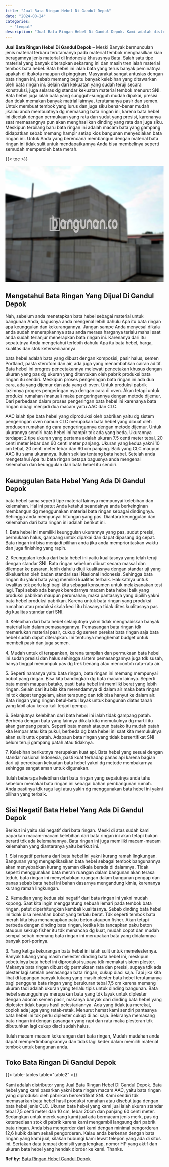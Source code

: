 ```yaml
---
title: "Jual Bata Ringan Hebel Di Gandul Depok"
date: "2024-08-24"
categories: 
  - "tempat"
description: "Jual Bata Ringan Hebel Di Gandul Depok. Kami adalah distributor yang Jual Bata Ringan Hebel Di Gandul Depok. Bata hebel yang kami pasarkan yakni bata ringan..."
---
```


**Jual Bata Ringan Hebel Di Gandul Depok** – Meski Banyak bermunculan jenis material terbaru terutamanya pada material tembok menghasilkan kian beragamnya jenis material di Indonesia khususnya Bata. Salah satu tipe material yang banyak diterapkan sekarang ini dan masih tren ialah material tembok bata hebel. Bata hebel ini ialah bata yang terus banyak peminatnya apakah di ibukota maupun di pinggiran. Masyarakat sangat antusias dengan bata ringan ini, sebab memang begitu banyak kelebihan yang ditawarkan oleh bata ringan ini. Selain dari kekuatan yang sudah teruji secara konstruksi, juga selaras dg standar kekuatan material tembok menurut SNI. Bata hebel juga ialah bata yang sungguh-sungguh mudah dipakai, presisi dan tidak memakan banyak matrial lainnya, terutamanya pasir dan semen. Untuk membuat tembok yang lurus dan juga siku benar-benar mudah jikalau anda membuatnya dg memasang bata ringan ini, karena bata hebel ini dicetak dengan permukaan yang rata dan sudut yang presisi, karenanya saat memasangnya pun akan menghasilkan dinding yang rata dan juga siku. Meskipun terbilang baru bata ringan ini adalah macam bata yang gampang didapatkan sebab memang hampir setiap kios bangunan menyediakan bata ringan ini. Untuk Anda yang berencana membangun dengan material bata ringan ini tidak sulit untuk mendapatkannya Anda bisa membelinya seperti semudah memperoleh bata merah.

{{< toc >}}

![Jual Bata Ringan Hebel Di Gandul Depok](/images/jual-hebel-murah-36.png)

## Mengetahui Bata Ringan Yang Dijual Di Gandul Depok

Nah, sebelum anda menetapkan bata hebel sebagai material untuk bangunan Anda, bagusnya anda mengenal lebih dahulu Apa itu bata ringan apa keunggulan dan kekurangannya. Jangan sampe Anda menyesal dikala anda sudah menerapkannya atau anda merasa harganya terlalu mahal saat anda sudah terlanjur menerapkan bata ringan ini. Karenanya dari itu sepatutnya Anda mengetahui terlebih dahulu Apa itu bata hebel, harga, kualitas dan stok ketersediaannya.

bata hebel adalah bata yang dibuat dengan komposisi; pasir halus, semen Portland, pasta sterofom dan air, ada juga yang menambahkan cairan aditif. Bata hebel ini progres pencetakannya melewati pencetakan khusus dengan ukuran yang pas dg ukuran yang ditentukan oleh pabrik produksi bata ringan itu sendiri. Meskipun proses pengeringan bata ringan ini ada dua cara, ada yang dijemur dan ada yang di oven. Untuk produksi pabrik lazimnya progres pengeringan nya dengan cara di oven. Akan tetapi untuk produksi rumahan (manual) maka pengeringannya dengan metode dijemur. Dari perbedaan dalam proses pengeringan bata hebel ini karenanya bata ringan dibagi menjadi dua macam yaitu AAC dan CLC.

AAC ialah tipe bata hebel yang diproduksi oleh pabrikan yaitu dg sistem pengeringan oven namun CLC merupakan bata hebel yang dibuat oleh produsen rumahan dg cara pengeringannya dengan metode dijemur. Untuk ukurannya sendiri bata hebel ini hampir tdk ada yang beda. Ukurannya terdapat 2 tipe ukuran yang pertama adalah ukuran 7.5 centi meter tebal, 20 centi meter lebar dan 60 centi meter panjang. Ukuran yang kedua yakni 10 cm tebal, 20 centi meter lebar dan 60 cm panjang. Baik yang CLC maupun AAC itu sama ukurannya. Itulah sekilas tentang bata hebel. Setelah anda mengetahui Apa itu bata ringan betapa bagusnya anda mengenal kelemahan dan keunggulan dari bata hebel itu sendiri.

## Keunggulan Bata Hebel Yang Ada Di Gandul Depok

bata hebel sama seperti tipe material lainnya mempunyai kelebihan dan kelemahan. Hal ini patut Anda ketahui seandainya anda berkeinginan membangun dg menggunakan material bata ringan sebagai dindingnya. Sehingga anda mempunyai hitungan yang pas. Diantara keunggulan dan kelemahan dari bata ringan ini adalah berikut ini.

1\. Bata hebel ini memiliki keunggulan ukurannya yang pas, sudut presisi, permukaan halus, gampang untuk dipakai dan dapat dipasang dg cepat. Bata ringan ini bisa menjadi pilihan anda jika anda memprioritaskan waktu dan juga finishing yang rapih.

2\. Keunggulan kedua dari bata hebel ini yaitu kualitasnya yang telah teruji dengan standar SNI. Bata ringan sebelum dibuat secara massal dan dilempar ke pasaran, lebih dahulu diuji kualitasnya dengan standar uji yang dikeluarkan oleh badan standarisasi Nasional Indonesia. Sehingga bata ringan itu yakni bata yang memiliki kualitas terbaik. Hakikatnya untuk kwalitas tdk perlu lagi bagi kita sebagai konsumen untuk melaksanakan test lagi. Tapi sebab ada banyak beredarnya macam bata hebel baik yang produksi pabrikan maupun perumahan, maka pantasnya yang dipilih yakni bata hebel produksi pabrikan. Karena untuk bata ringan yang produksi rumahan atau produksi skala kecil itu biasanya tidak dites kualitasnya pas dg kualitas standar dari SNI.

3\. Kelebihan dari bata hebel selanjutnya yakni tidak menghabiskan banyak material lain dalam pemasangannya. Pemasangan bata ringan tdk memerlukan material pasir, cukup dg semen perekat bata ringan saja bata hebel sudah dapat diterapkan. Ini tentunya menghemat budget untuk membeli pasir dan juga semen.

4\. Mudah untuk di terapankan, karena tampilan dan permukaan bata hebel ini sudah presisi dan halus sehingga sistem pemasangannya juga tdk susah, hanya tinggal menumpuk pas dg trek benang atau mencontoh rata-rata air.

5\. Seperti namanya yaitu bata ringan, bata ringan ini memang mempunyai bobot yang ringan. Bisa kita bandingkan dg bata macam lainnya. Seperti bata merah maupun batako, pasti bata hebel ini memiliki berat yang lebih ringan. Selain dari itu bila kita merendamnya di dalam air maka bata ringan ini tdk dapat tenggelam, akan terapung dan tdk bisa hanyut ke dalam air. Bata ringan yang ringan betul-betul layak untuk bangunan diatas tanah yang labil atau kerap kali terjadi gempa.

6\. Selanjutnya kelebihan dari bata hebel ini ialah tidak gampang patah. Berbeda dengan bata yang lainnya dikala kita memukulnya dg martil itu akan gampang patah. Seperti bata merah ataupun batako itu mudah patah kita lempar atau kita pukul, berbeda dg bata hebel ini saat kita memukulnya akan sulit untuk patah. Adapaun bata ringan yang tidak bersertifikat SNI belum teruji gampang patah atau tidaknya.

7\. Kelebihan berikutnya merupakan kuat api. Bata hebel yang sesuai dengan standar nasional Indonesia, pasti kuat terhadap panas api karena bagian dari uji percobaan kekuatan bata hebel yakni dg metode membakarnya sehingga sangat aman untuk digunakan.

Itulah beberapa kelebihan dari bata ringan yang sepatutnya anda tahu sebelum memakai bata ringan ini sebagai bahan pembangunan rumah. Anda pastinya tdk ragu lagi atau yakin dg menggunakan bata hebel ini yakni pilihan yang terbaik.

## Sisi Negatif Bata Hebel Yang Ada Di Gandul Depok

Berikut ini yaitu sisi negatif dari bata ringan. Meski di atas sudah kami paparkan macam-macam kelebihan dari bata ringan ini akan tetapi bukan berarti tdk ada kelemahannya. Bata ringan ini juga memiliki macam-macam kelemahan yang diantaranya yaitu berikut ini.

1\. Sisi negatif pertama dari bata hebel ini yakni kurang ramah lingkungan. Bangunan yang mengaplikasikan bata hebel sebagai tembok bangunannya akan menyebabkan kurang nyaman dikala berada di dalamnya. Tidak seperti menggunakan bata merah ruangan dalam bangunan akan terasa teduh, bata ringan ini menyebabkan ruangan dalam bangunan pengap dan panas sebab bata hebel ini bahan dasarnya mengandung kimia, karenanya kurang ramah lingkungan.

2\. Kemudian yang kedua sisi negatif dari bata ringan ini yakni mudah kopong. Saat kita ingin menggantung sebuah lemari pada tembok bata ringan, patut diperhitungkan kembali kualitasnya. Sebab dinding bata hebel ini tidak bisa menahan bobot yang terlalu berat. Tdk seperti tembok bata merah kita bisa menancapkan paku beton ataupun fisher. Akan tetapi berbeda dengan dinding bata ringan, ketika kita tancapkan paku beton ataupun sekrup fisher itu tdk menancap dg kuat, mudah copot dan mudah sempal sebab memang bata ringan ini merupakan bata yang didalamnya banyak pori-porinya.

3\. Yang ketiga kekurangan bata hebel ini ialah sulit untuk memelesternya. Banyak tukang yang masih melester dinding bata hebel ini, meskipun sebetulnya bata hebel ini diproduksi supaya tdk memakai sistem plester. Makanya bata ringan dibuat dg permukaan rata dan presisi, supaya tdk ada plester lagi setelah pemasangan bata ringan, cukup diaci saja. Tapi jika kita lihat di lapangan banyak tukang yang masih plester bata hebel terutamanya bagi pengguna bata ringan yang berukuran tebal 7,5 cm karena memang ukuran tadi adalah ukuran yang terlalu tipis untuk dinding bangunan. Bata hebel sesungguhnya merupakan bata yang tdk layak untuk diplester dengan adonan semen pasir, makanya banyak dari dinding bata hebel yang diplester tidak bagus hasil pelestariannya. Ada yang tidak jua merekat, coplok ada juga yang retak-retak. Menurut hemat kami sendiri pantasnya bata hebel ini tdk perlu diplester cukup di aci saja. Sekiranya memasang bata ringan ini dengan pasangan yang rapi dan rata maka plesteran tdk dibutuhkan lagi cukup diaci sudah halus.

Itulah macam-macam kekurangan dari bata ringan, Mudah-mudahan anda dapat mempertimbangkannya dan tidak lagi keder dalam memilih material tembok untuk bangunan anda.

## Toko Bata Ringan Di Gandul Depok

{{< table-tables table="table2" >}}

Kami adalah distributor yang Jual Bata Ringan Hebel Di Gandul Depok. Bata hebel yang kami pasarkan yakni bata ringan macam AAC, yaitu bata ringan yang diproduksi oleh pabrikan bersertifikat SNI. Kami sendiri tdk memasarkan bata hebel hasil produksi rumahan atau disebut juga dengan bata hebel jenis CLC. Ukuran bata hebel yang kami jual ialah ukuran standar tebal 7,5 centi meter dan 10 cm, lebar 20cm dan panjang 60 centi meter. Sedangkan untuk merek yang kami jual ada bermacam jenis merk, pas dg ketersediaan stok di pabrik karena kami mengambil langsung dari pabrik bata ringan. Anda bisa mengorder dari kami dengan minimal pengorderan 12,6 kubik dalam sekali pengorderan. Kalau anda berkenan dengan bata ringan yang kami jual, silakan hubungi kami lewat telepon yang ada di situs ini. Sertakan data tempat domisili yang lengkap, nomor HP yang aktif dan ukuran bata hebel yang hendak diorder ke kami. Thanks.

**Ref by:** [Bata Ringan Hebel Gandul Depok](https://id.wikipedia.org/wiki/Bata)
